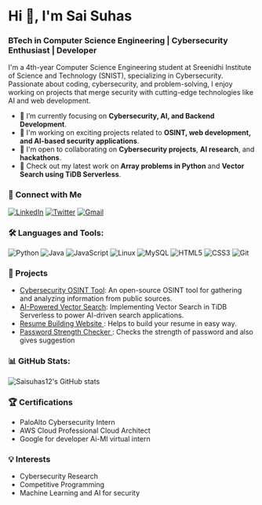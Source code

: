 # Hi 👋, I'm Sai Suhas

### BTech in Computer Science Engineering | Cybersecurity Enthusiast | Developer

I'm a 4th-year Computer Science Engineering student at Sreenidhi Institute of Science and Technology (SNIST), specializing in Cybersecurity. Passionate about coding, cybersecurity, and problem-solving, I enjoy working on projects that merge security with cutting-edge technologies like AI and web development.

- 🌱 I’m currently focusing on **Cybersecurity, AI, and Backend Development**.
- 🔭 I'm working on exciting projects related to **OSINT, web development, and AI-based security applications**.
- 👯 I'm open to collaborating on **Cybersecurity projects**, **AI research**, and **hackathons**.
- 📝 Check out my latest work on **Array problems in Python** and **Vector Search using TiDB Serverless**.

### 🔗 Connect with Me
[![LinkedIn](https://img.shields.io/badge/-LinkedIn-%230077B5?style=for-the-badge&logo=linkedin&logoColor=white)](https://linkedin.com/in/saisuhas1212)
[![Twitter](https://img.shields.io/badge/-Twitter-1DA1F2?style=for-the-badge&logo=twitter&logoColor=white)](https://twitter.com/suha94100971)
[![Gmail](https://img.shields.io/badge/Gmail-D14836?style=for-the-badge&logo=gmail&logoColor=white)](mailto:saisuhas1212@gmail.com)

### 🛠️ Languages and Tools:
![Python](https://img.shields.io/badge/-Python-3776AB?style=for-the-badge&logo=python&logoColor=white)
![Java](https://img.shields.io/badge/-Java-007396?style=for-the-badge&logo=java&logoColor=white)
![JavaScript](https://img.shields.io/badge/-JavaScript-F7DF1E?style=for-the-badge&logo=javascript&logoColor=black)
![Linux](https://img.shields.io/badge/-Linux-FCC624?style=for-the-badge&logo=linux&logoColor=black)
![MySQL](https://img.shields.io/badge/-MySQL-4479A1?style=for-the-badge&logo=mysql&logoColor=white)
![HTML5](https://img.shields.io/badge/-HTML5-E34F26?style=for-the-badge&logo=html5&logoColor=white)
![CSS3](https://img.shields.io/badge/-CSS3-1572B6?style=for-the-badge&logo=css3&logoColor=white)
![Git](https://img.shields.io/badge/-Git-F05032?style=for-the-badge&logo=git&logoColor=white)

### 🚀 Projects
- [Cybersecurity OSINT Tool](https://github.com/Saisuhas12/Cyber_security_OSINT_tool): An open-source OSINT tool for gathering and analyzing information from public sources.
- [AI-Powered Vector Search](https://github.com/Saisuhas12/vector-search-ai): Implementing Vector Search in TiDB Serverless to power AI-driven search applications.
- [Resume Building Website ](https://github.com/Saisuhas12/resume_builder): Helps to build your resume in easy way.
- [Password Strength Checker ](https://github.com/Saisuhas12/Pass_check): Checks the strength of password and also gives suggestion

### 📊 GitHub Stats:
![Saisuhas12's GitHub stats](https://github-readme-stats.vercel.app/api?username=Saisuhas12&show_icons=true&theme=dark)

### 🏆 Certifications
- PaloAlto Cybersecurity Intern
- AWS Cloud Professional Cloud Architect
- Google for developer Ai-Ml virtual intern

### 💡 Interests
- Cybersecurity Research
- Competitive Programming
- Machine Learning and AI for security
